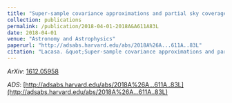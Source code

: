```yaml
---
title: "Super-sample covariance approximations and partial sky coverage"
collection: publications
permalink: /publication/2018-04-01-2018A&A611A83L
date: 2018-04-01
venue: "Astronomy and Astrophysics"
paperurl: "http://adsabs.harvard.edu/abs/2018A%26A...611A..83L"
citation: "Lacasa. &quot;Super-sample covariance approximations and partial sky coverage.&quot; <i>Astronomy and Astrophysics</i>, 611:, Apr 2018"
---
```


*ArXiv*: [1612.05958](https://arxiv.org/abs/1612.05958)

*ADS*: [http://adsabs.harvard.edu/abs/2018A%26A...611A..83L](http://adsabs.harvard.edu/abs/2018A%26A...611A..83L)
